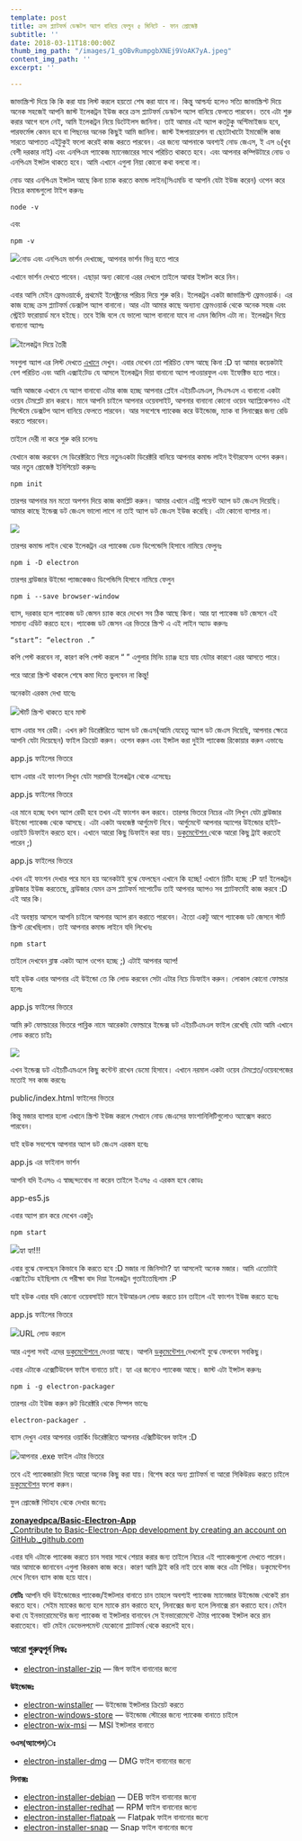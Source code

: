 ```yaml
---
template: post
title: ক্রস প্ল্যাটফর্ম ডেস্কটপ অ্যাপ বানিয়ে ফেলুন ৫ মিনিটে - ফান প্রোজেক্ট
subtitle: ''
date: 2018-03-11T18:00:00Z
thumb_img_path: "/images/1_gOBvRumpgbXNEj9VoAK7yA.jpeg"
content_img_path: ''
excerpt: ''

---
```

জাভাস্ক্রিপ্ট দিয়ে কি কি করা যায় লিস্ট করলে হয়তো শেষ করা যাবে না। কিন্তু আশ্চর্য্য হলেও সত্যি জাভাস্ক্রিপ্ট দিয়ে অনেক সহজেই আপনি জাস্ট ইলেকট্রন ইউজ করে ক্রস প্ল্যাটফর্ম ডেস্কটপ অ্যাপ বানিয়ে ফেলতে পারবেন। তবে এটা শুরু করার আগে বলে নেই, আমি ইলেকট্রন নিয়ে ডিটেইলস জানিনা। তাই আমার এই অ্যাপ কতটুকু অপ্টিমাইজড হবে, পারফর্মেন্স কেমন হবে বা পিছনের অনেক কিছুই আমি জানিনা। জাস্ট ইন্সপায়ারেশন বা ছোটোখাটো ইমার্জেন্সি কাজ সারতে আপাতত এইটুকুই ফলো করেই কাজ করতে পারবেন। এর জন্যে আপনাকে অবশ্যই নোড জেএস, ই এস ৬(খুব বেশী দরকার নাই) এবং এনপিএম প্যাকেজ ম্যানেজারের সাথে পরিচিত থাকতে হবে। এবং আপনার কম্পিউটারে নোড ও এনপিএম ইন্সটল থাকতে হবে। আমি এখানে এগুলা নিয়া কোনো কথা বলবো না।

নোড আর এনপিএম ইন্সটল আছে কিনা চ্যাক করতে কমান্ড লাইন(সিএমডি বা আপনি যেটা ইউজ করেন) ওপেন করে নিচের কমান্ডগুলো টাইপ করুনঃ

    node -v

এবং

    npm -v

![](https://cdn-images-1.medium.com/max/800/1*545n08mUYdmn82AR5MHDcQ.png)নোড এবং এনপিএম ভার্শন দেখাচ্ছে, আপনার ভার্শন ভিন্ন হতে পারে

এখানে ভার্শন দেখতে পাবেন। এছাড়া অন্য কোনো এরর দেখলে তাইলে আবার ইন্সটল করে নিন।

এবার আসি মেইন ফ্রেমওয়ার্কে, প্রথমেই ইলেক্ট্রনের পরিচয় দিয়ে শুরু করি। ইলেকট্রন একটা জাভাস্ক্রিপ্ট ফ্রেমওয়ার্ক। এর কাজ হচ্ছে ক্রস প্ল্যাটফর্ম ডেক্সটপ অ্যাপ বানানো। আর এটা আমার কাছে অন্যান্য ফ্রেমওয়ার্ক থেকে অনেক সহজ এবং স্ট্রেইট ফরোয়ার্ড মনে হইছে। তবে ইজি বলে যে ভালো অ্যাপ বানানো যাবে না এমন জিনিস এটা না। ইলেকট্রন দিয়ে বানানো অ্যাপঃ

![](https://cdn-images-1.medium.com/max/800/1*yu15BhXRokrC2sv0xlRE-w.png)ইলেকট্রন দিয়ে তৈরী

সবগুলা অ্যাপ এর লিস্ট দেখতে [এখানে](https://electronjs.org/apps) দেখুন। এবার দেখেন তো পরিচিত ফেস আছে কিনা :D হ্যা আমার কয়েকটাই বেশ পরিচিত এবং আমি এক্সাইটেড যে আসলে ইলেকট্রন দিয়া বানানো অ্যাপ পাওয়ারফুল এবং ইফেক্টিভ হতে পারে।

আমি আজকে এখানে যে অ্যাপ বানাবো এটার কাজ হচ্ছে আপনার প্লেইন এইচটিএমএল, সিএসএস এ বানানো একটা ওয়েব টেমপ্লেট রান করবে। মানে আপনি চাইলে আপনার ওয়েবসাইট, আপনার বানানো কোনো ওয়েব অ্যাপ্লিকেশনও এই সিস্টেমে ডেক্সটপ অ্যাপ বানিয়ে ফেলতে পারবেন। আর সবশেষে প্যাকেজ করে উইন্ডোজ, ম্যাক বা লিনাক্সের জন্য রেডি করতে পারবেন।

তাইলে দেরী না করে শুরু করি চলেনঃ

যেখানে কাজ করবেন সে ডিরেক্টরিতে গিয়ে নতুনএকটা ডিরেক্টরি বানিয়ে আপনার কমান্ড লাইন ইন্টারফেস ওপেন করুন। আর নতুন প্রোজেক্ট ইনিশিয়েট করুনঃ

    npm init

তারপর আপনার মন মতো অপশন দিয়ে কাজ কমপ্লিট করুন। আমার এখানে এন্ট্রি পয়েন্ট অ্যাপ ডট জেএস দিয়েছি। আমার কাছে ইন্ডেক্স ডট জেএস ভালো লাগে না তাই অ্যাপ ডট জেএস ইউজ করেছি। এটা কোনো ব্যাপার না।

![](https://cdn-images-1.medium.com/max/800/1*jSdivjWNluxckW-6hw_WbA.png)

তারপর কমান্ড লাইন থেকে ইলেকট্রন এর প্যাকেজ ডেভ ডিপেন্ডেসি হিসাবে নামিয়ে ফেলুনঃ

    npm i -D electron

তারপর ব্রাউজার উইন্ডো প্যাজকেজও ডিপেন্ডিসি হিসাবে নামিয়ে ফেলুন

    npm i --save browser-window

ব্যাস, দরকার হলে প্যাকেজ ডট জেসন চ্যাক করে দেখেন সব ঠিক আছে কিনা। আর হ্যা প্যাকেজ ডট জেসনে এই সামান্য এডিট করতে হবে। প্যাকেজ ডট জেসন এর ভিতরে স্ক্রিপ্ট এ এই লাইন অ্যাড করুনঃ

    “start”: “electron .”

কপি পেস্ট করবেন না, কারণ কপি পেস্ট করলে “ ” এগুলার মিনিং চ্যাঞ্জ হয়ে যায় যেটার কারণে এরর আসতে পারে।

পরে আরো স্ক্রিপ্ট থাকলে শেষে কমা দিতে ভুলবেন না কিন্তু!

অনেকটা এরকম দেখা যাবেঃ

![](https://cdn-images-1.medium.com/max/800/1*PJYDcJSYrGsS0KRvg4i-Xw.png)স্টার্ট স্ক্রিপ্ট থাকতে হবে মাস্ট

ব্যাস এবার সব রেডী। এখন রুট ডিরেক্টরিতে অ্যাপ ডট জেএস(আমি যেহেতু অ্যাপ ডট জেএস দিয়েছি, আপনার ক্ষেত্রে আপনি যেটা দিয়েছেন) ফাইল ক্রিয়েট করুন। ওপেন করুন এবং ইন্সটল করা দুইটা প্যাকেজ রিকোয়ার করুন এভাবেঃ

app.js ফাইলের ভিতরে

ব্যাস এবার এই ফাংশন লিখুন যেটা সরাসরি ইলেকট্রন থেকে এসেছেঃ

app.js ফাইলের ভিতরে

এর মানে হচ্ছে যখন অ্যাপ রেডী হবে তখন এই ফাংশন কল করবে। তারপর ভিতরে নিচের এটা লিখুন যেটা ব্রাউজার উইন্ডো প্যাকেজ থেকে আসছে। এটা একটা অবজেক্ট আর্গুমেন্ট নিবে। আর্গুমেন্টে আপনার অ্যাপের উইন্ডোর হাইট-ওয়াইট ডিফাইন করতে হবে। এখানে আরো কিছু ডিফাইন করা যায়। [ডকুমেন্টেশন ](https://github.com/jamen/browser-window/blob/master/docs/API.md)থেকে আরো কিছু ট্রাই করতেই পারেন ;)

app.js ফাইলের ভিতরে

এখন এই ফাংশন দেখার পরে মনে হয় অনেকটাই বুঝে ফেলছেন এখানে কি হচ্ছে! এখানে চিটিং হচ্ছে :P হ্যা! ইলেকট্রন ব্রাউজার ইউজ করতেছে, ব্রাউজার যেমন ক্রস প্ল্যাটফর্ম সাপোর্টেড তাই আপনার অ্যাপও সব প্ল্যাটফর্মেই কাজ করবে :D এই আর কি।

এই অবস্থায় আসলে আপনি চাইলে আপনার অ্যাপ রান করাতে পারবেন। ঐতো একটু আগে প্যাকেজ ডট জেসনে স্টার্ট স্ক্রিপ্ট রেখেছিলাম। তাই আপনার কমান্ড লাইনে যদি লিখেনঃ

    npm start

তাইলে দেখবেন ব্লাঙ্ক একটা অ্যাপ ওপেন হচ্ছে ;) এটাই আপনার অ্যাপ!

যাই হউক এবার আপনার এই উইন্ডো তে কি লোড করবেন সেটা এটার নিচে ডিফাইন করুন। লোকাল কোনো ফোল্ডার হলেঃ

app.js ফাইলের ভিতরে

আমি রুট ফোল্ডারের ভিতরে পাব্লিক নামে আরেকটা ফোল্ডারে ইন্ডেক্স ডট এইচটিএমএল ফাইল রেখেছি যেটা আমি এখানে লোড করতে চাইঃ

![](https://cdn-images-1.medium.com/max/800/1*Mcl0Q_2Y5dd9csLsu93VVw.png)

এখন ইন্ডেক্স ডট এইচটিএমএলে কিছু কন্টেন্ট রাখেন ডেমো হিসাবে। এখানে নরমাল একটা ওয়েব টেমপ্লেত/ওয়েবপেজের মতোই সব কাজ করবেঃ

public/index.html ফাইলের ভিতরে

কিন্তু মজার ব্যাপার হলো এখানে স্ক্রিপ্ট ইউজ করলে সেখানে নোড জেএসের ফাংশানিলিটিগুলোও অ্যাক্সেস করতে পারবেন।

যাই হউক সবশেষে আপনার অ্যাপ ডট জেএস এরকম হবেঃ

app.js এর ফাইনাল ভার্শন

আপনি যদি ইএস৬ এ স্বাচ্ছন্দ্যবোধ না করেন তাইলে ইএস৫ এ এরকম হবে কোডঃ

app-es5.js

এবার অ্যাপ রান করে দেখেন একটুঃ

    npm start

![](https://cdn-images-1.medium.com/max/800/1*GwZzixLE2Bq08BHSZnGnOw.png)হ্যা হ্যা!!!

এবার বুঝে ফেলছেন কিভাবে কি করতে হবে :D মজার না জিনিসটা? হ্যা আসলেই অনেক মজার। আমি এতোটাই এক্সাইটেড হইছিলাম যে পরীক্ষা বাদ দিয়া ইলেকট্রন গুতাইতেছিলাম :P

যাই হউক এবার যদি কোনো ওয়েবসাইট মানে ইউআরএল লোড করতে চান তাইলে এই ফাংশন ইউজ করতে হবেঃ

app.js ফাইলের ভিতরে

![](https://cdn-images-1.medium.com/max/800/1*ICcXNkPywjfqBElC04uf4Q.png)URL লোড করলে

আর এগুলা সবই এদের [ডকুমেন্টেশনে ](https://github.com/jamen/browser-window/blob/master/docs/API.md)দেওয়া আছে। আপনি [ডকুমেন্টেশন ](https://github.com/jamen/browser-window/blob/master/docs/API.md)দেখলেই বুঝে ফেলবেন সবকিছু।

এবার এটাকে এক্সেটিউবেল ফাইল বানাতে চাই। হ্যা এর জন্যেও প্যাকেজ আছে। জাস্ট এটা ইন্সটল করুনঃ

    npm i -g electron-packager

তারপর এটা ইউজ করুন রুট ডিরেক্টরি থেকে সিম্পল ভাবেঃ

    electron-packager .

ব্যাস দেখুন এবার আপনার ওয়ার্কিং ডিরেক্টরিতে আপনার এক্সিটিউবেল ফাইল :D

![](https://cdn-images-1.medium.com/max/800/1*W62tn6ou2ihoIY5WVfXlFw.png)আপনার .exe ফাইল এটার ভিতরে

তবে এই প্যাকেজারটা দিয়ে আরো অনেক কিছু করা যায়। বিশেষ করে অন্য প্ল্যাটফর্ম বা আরো সিকিউরড করতে চাইলে [ডকুমেন্টেশন](https://github.com/electron-userland/electron-packager) ফলো করুন।

ফুল প্রোজেক্ট গিটহাব থেকে দেখার জন্যেঃ

[**zonayedpca/Basic-Electron-App**  
_Contribute to Basic-Electron-App development by creating an account on GitHub._github.com](https://github.com/zonayedpca/Basic-Electron-App "https://github.com/zonayedpca/Basic-Electron-App")

এবার যদি এটাকে প্যাকেজ করতে চান সবার সাথে শেয়ার করার জন্য তাইলে নিচের এই প্যাকেজগুলো দেখতে পারেন। আর আমাকে জানাবেন এগুলা কিরকম কাজ করে। কারণ আমি ট্রাই করি নাই তবে কাজ করে এটা শিউর। ডকুমেন্টেশন দেখে নিবেন ব্যাস কাজ হয়ে যাবে।

**নোটঃ** আপনি যদি উইন্ডোজের প্যাকেজ/ইন্সটলার বানাতে চান তাহলে অবশ্যই প্যাকেজ ম্যানেজার উইন্ডোজ থেকেই রান করতে হবে। সেইম ম্যাকের জন্যে হলে ম্যাকে রান করাতে হবে, লিনাক্সের জন্য হলে লিনাক্সে রান করাতে হবে।মেইন কথা যে ইনভারোমেন্টের জন্য প্যাকেজ বা ইন্সটলার বানাবেন সে ইনভারোমেন্টে ঐটার প্যাকেজ ইন্সটল করে রান করাতেহবে। বাট মেইন ডেভেলপমেন্ট যেকোনো প্ল্যাটফর্ম থেকে করলেই হবে।

### আরো গুরুত্বপূর্ন লিঙ্কঃ

* [electron-installer-zip](https://github.com/mongodb-js/electron-installer-zip) — জিপ ফাইল বানানোর জন্যে

**উইন্ডোজঃ**

* [electron-winstaller](https://github.com/electron/windows-installer) — উইন্ডোজ ইন্সটলার ক্রিয়েট করতে
* [electron-windows-store](https://github.com/felixrieseberg/electron-windows-store) — উইন্ডোজ স্টোরের জন্যে প্যাকেজ বানাতে চাইলে
* [electron-wix-msi](https://github.com/felixrieseberg/electron-wix-msi) — MSI ইন্সটলার বানাতে

**ওএস(অ্যাপেল)ঃ**

* [electron-installer-dmg](https://github.com/mongodb-js/electron-installer-dmg) — DMG ফাইল বানানোর জন্যে

**লিনাক্সঃ**

* [electron-installer-debian](https://github.com/unindented/electron-installer-debian) — DEB ফাইল বানানোর জন্যে
* [electron-installer-redhat](https://github.com/unindented/electron-installer-redhat) — RPM ফাইল বানানোর জন্যে
* [electron-installer-flatpak](https://github.com/endlessm/electron-installer-flatpak) — Flatpak ফাইল বানানোর জন্যে
* [electron-installer-snap](https://github.com/electron-userland/electron-installer-snap) — Snap ফাইল বানানোর জন্যে